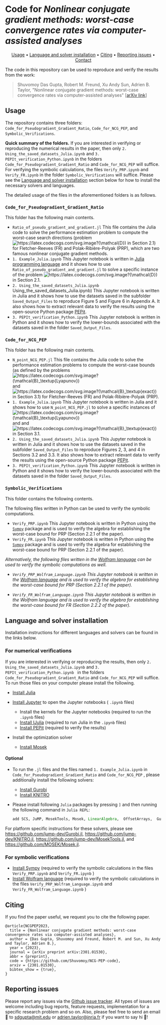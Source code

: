 # Code for *Nonlinear conjugate gradient methods: worst-case convergence rates via computer-assisted analyses*

<p align="center">
  <a href="#Usage">Usage</a> •
   <a href="#Language and solver installation">Language and solver installation</a> •
  <a href="#Citing">Citing</a> •
  <a href="#Reporting issues">Reporting issues</a> •
  <a href="#Contact">Contact</a> 
</p>


The code in this repository can be used to reproduce and verify the results from the work:

> Shuvomoy Das Gupta, Robert M. Freund, Xu Andy Sun, Adrien B. Taylor, "Nonlinear conjugate gradient methods: worst-case convergence rates via computer-assisted analyses" [[arXiv link](https://arxiv.org/pdf/2301.01530.pdf)]

## Usage

The repository contains three folders:  `Code_for_Pseudogradient_Gradient_Ratio`,  `Code_for_NCG_PEP`, and `Symbolic_Verifications`. 

**Quick summary of the folders.** If you are interested in verifying or reproducing the numerical results in the paper, then only  `2. Using_the_saved_datasets_Julia.ipynb` and `3. PEPIt_verification_Python.ipynb` in the folders   `Code_for_Pseudogradient_Gradient_Ratio` and  `Code_for_NCG_PEP` will suffice. For verifying the symbolic calculations, the files  `Verify_PRP.ipynb` and `Verify_FR.ipynb` in the folder `Symbolic_Verifications` will suffice. Please see the [Language and solver installation](#custom_anchor_name) section below for how to install the necessary solvers and languages. 

The detailed usage of the files in the aforementioned  folders is as follows.

###  `Code_for_Pseudogradient_Gradient_Ratio` 

This folder has the following main contents.

* `Ratio_of_pseudo_gradient_and_gradient.jl` This file contains the Julia code to solve the performance estimation problem to compute the worst-case search directions (problem <img src="https://latex.codecogs.com/svg.image?(\mathcal{D})" title="https://latex.codecogs.com/svg.image?(\mathcal{D})" /> in Section 2.1) for  Fletcher-Reeves (FR) and Polak-Ribière-Polyak (PRP), which are two famous nonlinear conjugate gradient methods. 
* `1. Example_Julia.ipynb` This Jupyter notebook is written in [Julia programming language](https://julialang.org/) and it shows how to use `Ratio_of_pseudo_gradient_and_gradient.jl` to solve a specific instance of the problem <img src="https://latex.codecogs.com/svg.image?(\mathcal{D})" title="https://latex.codecogs.com/svg.image?(\mathcal{D})" /> in Section 2.1.
* `2. Using_the_saved_datasets_Julia.ipynb` Using_the_saved_datasets_Julia.ipynb) This Jupyter notebook is written in Julia and it shows how to use the datasets saved in the subfolder `Saved_Output_Files` to reproduce Figure 5 and Figure 6 in Appendix A. It also shows how to extract relevant data to verify the results using the open-source Python package [PEPit](https://github.com/PerformanceEstimation/PEPit).
* `3. PEPIt_verification_Python.ipynb` This Jupyter notebook is written in Python and it shows how to verify the lower-bounds associated with the datasets saved in the folder `Saved_Output_Files`. 

###  `Code_for_NCG_PEP`

This folder has the following main contents. 

* `N_point_NCG_PEP.jl` This file contains the Julia code to solve the performance estimation problems to compute the worst-case bounds (as defined by the problems <img src="https://latex.codecogs.com/svg.image?(\mathcal{B}_\textup{Lyapunov})" title="https://latex.codecogs.com/svg.image?(\mathcal{B}_\textup{Lyapunov})" /> and <img src="https://latex.codecogs.com/svg.image?(\mathcal{B}_\textup{exact})" title="https://latex.codecogs.com/svg.image?(\mathcal{B}_\textup{exact})" /> in Section 3.1) for  Fletcher-Reeves (FR) and Polak-Ribière-Polyak (PRP).
* `1. Example_Julia.ipynb` This Jupyter notebook is written in Julia and it shows how to use `N_point_NCG_PEP.jl` to solve a specific instances of <img src="https://latex.codecogs.com/svg.image?(\mathcal{B}_\textup{Lyapunov})" title="https://latex.codecogs.com/svg.image?(\mathcal{B}_\textup{Lyapunov})" /> and and <img src="https://latex.codecogs.com/svg.image?(\mathcal{B}_\textup{exact})" title="https://latex.codecogs.com/svg.image?(\mathcal{B}_\textup{exact})" /> in Section 3.1.
* `2. Using_the_saved_datasets_Julia.ipynb`  This Jupyter notebook is written in Julia and it shows how to use the datasets saved in the subfolder `Saved_Output_Files` to reproduce Figures 2, 3, and 4 in Sections 3.2 and 3.3. It also shows how to extract relevant data to verify the results using the open-source Python package [PEPit](https://github.com/PerformanceEstimation/PEPit).
* `3. PEPIt_verification_Python.ipynb` This Jupyter notebook is written in Python and it shows how to verify the lower-bounds associated with the datasets saved in the folder `Saved_Output_Files`. 

### `Symbolic_Verifications`

This folder contains the following contents. 

The following files written in Python can be used to verify the symbolic computations.

* `Verify_PRP.ipynb` This Jupyter notebook is written in Python using the [`Sympy`](https://www.sympy.org/en/index.html)  package and is used to verify the algebra for establishing the  worst-case bound for PRP (Section 2.2.1 of the paper).
* `Verify_FR.ipynb` This Jupyter notebook is written in Python using the [`Sympy`](https://www.sympy.org/en/index.html)  package and is used to verify the algebra for establishing the  worst-case bound for PRP (Section 2.2.1 of the paper).

*Alternatively, the following files written in the [Wolfram language](https://nicoguaro.github.io/posts/wolfram_jupyter/) can be used to verify the symbolic computations as well.* 

* *`Verify_PRP_Wolfram_Language.ipynb` This Jupyter notebook is written in the [Wolfram language](https://nicoguaro.github.io/posts/wolfram_jupyter/)  and is used to verify the algebra for establishing the  worst-case bound for PRP (Section 2.2.1 of the paper).*

* *`Verify_FR_Wolfram_Language.ipynb` This Jupyter notebook is written in the Wolfram language and is used to verify the algebra for establishing the  worst-case bound for FR (Section 2.2.2 of the paper).*

<a name="custom_anchor_name"></a>
## Language and solver installation

Installation instructions for different languages and solvers can be found in the links below. 

### For numerical verifications

If you are interested in verifying or reproducing the results, then only  `2. Using_the_saved_datasets_Julia.ipynb` and `3. PEPIt_verification_Python.ipynb ` in the folders `Code_for_Pseudogradient_Gradient_Ratio` and   `Code_for_NCG_PEP`  will suffice. To run those files on your computer please install the following.

* [Install Julia](https://julialang.org/downloads/) 

* [Install Jupyter](https://jupyter.org/install) to open the Jupyter notebooks ( `.ipynb` files) 
  * Install the kernels for the Jupyter notebooks (required to run the `.ipynb` files)
  * [Install IJulia](https://github.com/JuliaLang/IJulia.jl) (required to run Julia in the `.ipynb` files)
  * [Install PEPit](https://pypi.org/project/PEPit/) (required to verify the results)
  
* Install the optimization solver

  * [Install Mosek](https://www.mosek.com/downloads/) 

#### Optional

* To run the `.jl` files and the files named `1. Example_Julia.ipynb` in   `Code_for_Pseudogradient_Gradient_Ratio` and  `Code_for_NCG_PEP` , please additionally  install the following solvers:

  * [Install Gurobi](https://www.gurobi.com/downloads/)
  * [Install KNITRO](https://www.artelys.com/solvers/knitro/)

* Please install following `Julia` packages by pressing `]` and then running  the following command in `Julia REPL`:

  ```julia
  add SCS, JuMP, MosekTools, Mosek, LinearAlgebra,  OffsetArrays,  Gurobi, Ipopt, JLD2, Distributions, OrderedCollections, BenchmarkTools, DiffOpt, SparseArrays, KNITRO
  ```

For platform specific instructions for these solvers, please see https://github.com/jump-dev/Gurobi.jl, https://github.com/jump-dev/KNITRO.jl, https://github.com/jump-dev/MosekTools.jl, and https://github.com/MOSEK/Mosek.jl. 

### For symbolic verifications

* [Install Sympy](https://docs.sympy.org/latest/install.html#installation) (required to verify the symbolic calculations in the files `Verify_PRP.ipynb`  and `Verify_FR.ipynb` )
* [Install Wolfram language](https://nicoguaro.github.io/posts/wolfram_jupyter/) (required to verify the symbolic calculations in the files `Verify_PRP_Wolfram_Language.ipynb`  and `Verify_FR_Wolfram_Language.ipynb` )

## Citing

If you find the paper useful, we request you to cite the following paper.

```
@article{NCGPEP2023,
  title = {Nonlinear conjugate gradient methods: worst-case convergence rates via computer-assisted analyses},
  author = {Das Gupta, Shuvomoy and Freund, Robert M. and Sun, Xu Andy and Taylor, Adrien B.},
  year = {2023},
  journal = {arXiv preprint arXiv:2301.01530},
  abbr = {preprint},
  code = {https://github.com/Shuvomoy/NCG-PEP-code},
  arxiv = {2301.01530},
  bibtex_show = {true},
}
```

## Reporting issues
Please report any issues via the [Github issue tracker](https://github.com/Shuvomoy/NExOS.jl/issues). All types of issues are welcome including bug reports, feature requests, implementation for a specific research problem and so on. Also, please feel free to send an email :email: to [sdgupta@mit.edu](mailto:sdgupta@mit.edu) or [adrien.taylor@inria.fr](mailto:adrien.taylor@inria.fr) if you want to say hi :rocket:!	



